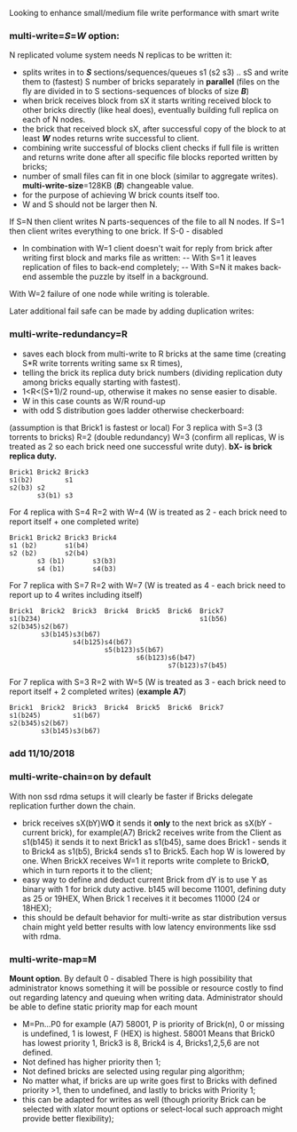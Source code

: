 Looking to enhance small/medium file write performance with smart write

### **multi-write=_S_=_W_** option:
N replicated volume system needs N replicas to be written it:

- splits writes in to **_S_** sections/sequences/queues s1 (s2 s3) .. sS and write them to (fastest) S number of bricks separately in **parallel** (files on the fly are divided in to S sections-sequences of blocks of size **_B_**)
- when brick receives block from sX it starts writing received block to other bricks directly (like heal does), eventually building full replica on each of N nodes.
- the brick that received block sX, after successful copy of the block to at least **_W_** nodes returns write successful to client.
- combining write successful of blocks client checks if full file is written and returns write done after all specific file blocks reported written by bricks;
- number of small files can fit in one block (similar to aggregate writes). **multi-write-size**=128KB (**_B_**) changeable value.
- for the purpose of achieving W brick counts itself too. 
- W and S should not be larger then N.

If S=N then client writes N parts-sequences of the file to all N nodes.
If S=1 then client writes everything to one brick.
If S-0 - disabled

- In combination with W=1 client doesn't wait for reply from brick after writing first block and marks file as written:
 -- With S=1 it leaves replication of files to back-end completely;
 -- With S=N it makes back-end assemble the puzzle by itself in a background.

With W=2 failure of one node while writing is tolerable.


Later additional fail safe can be made by adding duplication writes:
### **multi-write-redundancy**=R 
- saves each block from multi-write to R bricks at the same time (creating S*R write torrents writing same sx R times),
- telling the brick its replica duty brick numbers (dividing replication duty among bricks equally starting with fastest).
- 1<R<(S+1)/2 round-up, otherwise it makes no sense easier to disable.
- W in this case counts as W/R round-up
- with odd S distribution goes ladder otherwise checkerboard:

(assumption is that Brick1 is fastest or local)
For 3 replica with S=3 (3 torrents to bricks) R=2 (double redundancy) W=3 (confirm all replicas, W is treated as 2 so each brick need one successful write duty). **bX- is brick replica duty.** 
```
Brick1 Brick2 Brick3 
s1(b2)        s1
s2(b3) s2
       s3(b1) s3
```
For 4 replica with S=4 R=2 with W=4
(W is treated as 2 - each brick need to report itself + one completed write)
```
Brick1 Brick2 Brick3 Brick4 
s1 (b2)       s1(b4)
s2 (b2)       s2(b4) 
       s3 (b1)       s3(b3)
       s4 (b1)       s4(b3)

```

For 7 replica with S=7 R=2 with W=7 (W is treated as 4 - each brick need to report up to 4 writes including itself)
```
Brick1  Brick2  Brick3  Brick4  Brick5  Brick6  Brick7
s1(b234)                                        s1(b56)
s2(b345)s2(b67) 
        s3(b145)s3(b67)
                s4(b125)s4(b67)
                        s5(b123)s5(b67)
                                s6(b123)s6(b47)
                                        s7(b123)s7(b45)

```
For 7 replica with S=3 R=2 with W=5 (W is treated as 3 - each brick need to report itself + 2 completed writes) (**example A7**)
```
Brick1  Brick2  Brick3  Brick4  Brick5  Brick6  Brick7
s1(b245)        s1(b67)
s2(b345)s2(b67) 
        s3(b145)s3(b67)
```

### add 11/10/2018
### multi-write-chain=on by default

With non ssd rdma setups it will clearly be faster if Bricks delegate replication further down the chain.
- brick receives sX(bY)W**O** it sends it **only** to the next brick as sX(bY - current brick), for example(A7) Brick2 receives write from the Client as s1(b145) it sends it to next Brick1 as s1(b45), same does Brick1 - sends it to Brick4 as s1(b5), Brick4 sends s1 to Brick5. Each hop W is lowered by one. When BrickX receives W=1 it reports write complete to Brick**O**, which in turn reports it to the client;
- easy way to define and deduct current Brick from dY is to use Y as binary with 1 for brick duty active. b145 will become 11001, defining duty as 25 or 19HEX, When Brick 1 receives it it becomes 11000 (24 or 18HEX);
- this should be default behavior for multi-write as star distribution versus chain might yeld better results with low latency environments like ssd with rdma.

### multi-write-map=M 
**Mount option**. By default 0 - disabled
There is high possibility that administrator knows something it will be possible or resource costly to find out regarding latency and queuing when writing data. Administrator should be able to define static  priority map for each mount
- M=Pn...P0 for example (A7) 58001, P is priority of Brick(n), 0 or missing is undefined, 1 is lowest, F (HEX) is highest. 58001 Means that Brick0 has lowest priority 1, Brick3 is 8, Brick4 is 4, Bricks1,2,5,6 are not defined.
- Not defined has higher priority then 1;
- Not defined bricks are selected using regular ping algorithm;
- No matter what, if bricks are up write goes first to Bricks with defined priority >1, then to undefined, and lastly to bricks with Priority 1;
- this can be adapted for writes as well (though priority Brick can be selected with xlator mount options or select-local such approach might provide better flexibility);

